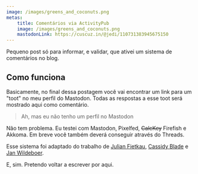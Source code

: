 ```yaml
---
image: /images/greens_and_coconuts.png
metas:
    title: Comentários via ActivityPub
    image: /images/greens_and_coconuts.png
    mastodonLink: https://cuscuz.in/@jedi/110731383945675150
---
```


Pequeno post só para informar, e validar, que ativei um sistema de comentários
no blog.

## Como funciona

Basicamente, no final dessa postagem você vai encontrar um link para um "toot"
no meu perfil do Mastodon. Todas as respostas a esse toot será mostrado aqui
como comentário.

> Ah, mas eu não tenho um perfil no Mastodon

Não tem problema. Eu testei com Mastodon, Pixelfed, ~~CalcKey~~ Firefish e
Akkoma. Em breve você também deverá conseguir através do Threads.

Esse sistema foi adaptado do trabalho de
[Julian Fietkau](https://fietkau.blog/2023/another_blog_resurrection_fediverse_new_comment_system),
[Cassidy Blade](https://mastodon.blaede.family/@cassidy/110623574992080570) e
[Jan Wildeboer](https://jan.wildeboer.net/2023/02/Jekyll-Mastodon-Comments/).

E, sim. Pretendo voltar a escrever por aqui.

